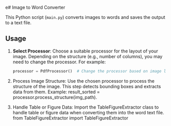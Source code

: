 e# Image to Word Converter

This Python script (`main.py`) converts images to words and saves the output to a text file.

## Usage

1. **Select Processor**: Choose a suitable processor for the layout of your image. Depending on the structure (e.g., number of columns), you may need to change the processor. For example:

   ```python
   processor = PdfProcessor()  # Change the processor based on image layout (e.g., 1, 2, or 3 columns)
2. Process Image Structure: Use the chosen processor to process the structure of the image. This step detects bounding boxes and extracts data from them. Example:
   result_sorted = processor.process_structure(img_path).
3. Handle Table or Figure Data: Import the TableFigureExtractor class to handle table or figure data when converting them into the word text file.
   from TableFigureExtractor import TableFigureExtractor
 
